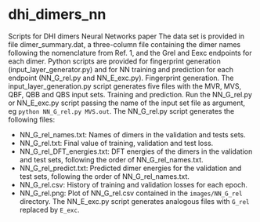 # dhi_dimers_nn
Scripts for DHI dimers Neural Networks paper
The data set is provided in file dimer_summary.dat, a three-column file containing the dimer names following the nomenclature from Ref. 1, and the Grel and Eexc endpoints for each dimer. Python scripts are provided for fingerprint generation (input_layer_generator.py) and for NN training and prediction for each endpoint (NN_G_rel.py and NN_E_exc.py).
Fingerprint generation. The input_layer_generation.py script generates five files with the MVR, MVS, QBF, QBB and QBS input sets.
Training and prediction. Run the NN_G_rel.py or NN_E_exc.py script passing the name of the input set file as argument, eg `python NN_G_rel.py MVS.out`. The NN_G_rel.py script generates the following files:
- NN_G_rel_names.txt: Names of dimers in the validation and tests sets.
- NN_G_rel.txt: Final value of training, validation and test loss.
- NN_G_rel_DFT_energies.txt: DFT energies of the dimers in the validation and test sets, following the order of NN_G_rel_names.txt.
- NN_G_rel_predict.txt: Predicted dimer energies for the validation and test sets, following the order of NN_G_rel_names.txt.
- NN_G_rel.csv: History of training and validation losses for each epoch.
- NN_G_rel.png: Plot of NN_G_rel.csv contained in the `images/NN_G_rel` directory.
The NN_E_exc.py script generates analogous files with `G_rel` replaced by `E_exc`.
